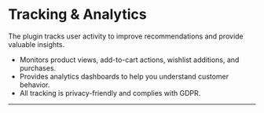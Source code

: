 # Tracking & Analytics

The plugin tracks user activity to improve recommendations and provide valuable insights.

- Monitors product views, add-to-cart actions, wishlist additions, and purchases.
- Provides analytics dashboards to help you understand customer behavior.
- All tracking is privacy-friendly and complies with GDPR.

---
